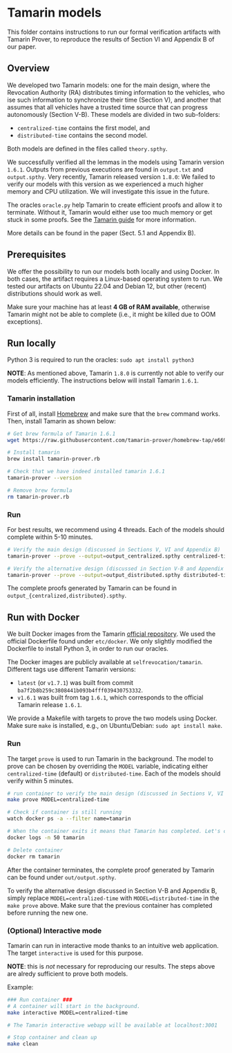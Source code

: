 # Tamarin models

This folder contains instructions to run our formal verification artifacts with
Tamarin Prover, to reproduce the results of Section VI and Appendix B of our
paper.

## Overview

We developed two Tamarin models: one for the main design, where the Revocation
Authority (RA) distributes timing information to the vehicles, who ise such
information to synchronize their time (Section V), and another that assumes that
all vehicles have a trusted time source that can progress autonomously (Section
V-B). These models are divided in two sub-folders:
- `centralized-time` contains the first model, and
- `distributed-time` contains the second model.

Both models are defined in the files called `theory.spthy`. 

We successfully verified all the lemmas in the models using Tamarin version
`1.6.1`. Outputs from previous executions are found in `output.txt` and
`output.spthy`. Very recently, Tamarin released version `1.8.0`: We failed to
verify our models with this version as we experienced a much higher memory and
CPU utilization. We will investigate this issue in the future.

The oracles `oracle.py` help Tamarin to create efficient proofs and allow it to
terminate. Without it, Tamarin would either use too much memory or get stuck in
some proofs. See the [Tamarin
guide](https://tamarin-prover.github.io/manual/master/book/011_advanced-features.html)
for more information.

More details can be found in the paper (Sect. 5.1 and Appendix B).

## Prerequisites

We offer the possibility to run our models both locally and using Docker. In
both cases, the artifact requires a Linux-based operating system to run. We
tested our artifacts on Ubuntu 22.04 and Debian 12, but other (recent)
distributions should work as well.

Make sure your machine has at least **4 GB of RAM available**, otherwise Tamarin
might not be able to complete (i.e., it might be killed due to OOM exceptions).

## Run locally

Python 3 is required to run the oracles: `sudo apt install python3`

**NOTE**: As mentioned above, Tamarin `1.8.0` is currently not able to verify
our models efficiently. The instructions below will install Tamarin `1.6.1`.

### Tamarin installation

First of all, install [Homebrew](https://brew.sh/) and make sure that the `brew`
command works. Then, install Tamarin as shown below:

```bash
# Get brew formula of Tamarin 1.6.1
wget https://raw.githubusercontent.com/tamarin-prover/homebrew-tap/e6696f0f3c1f131b633c98aa657c5792c6d07737/Formula/tamarin-prover.rb -O tamarin-prover.rb

# Install tamarin
brew install tamarin-prover.rb

# Check that we have indeed installed tamarin 1.6.1
tamarin-prover --version

# Remove brew formula
rm tamarin-prover.rb
```

### Run

For best results, we recommend using 4 threads. Each of the models should
complete within 5-10 minutes.

```bash
# Verify the main design (discussed in Sections V, VI and Appendix B)
tamarin-prover --prove --output=output_centralized.spthy centralized-time/theory.spthy +RTS -N4 -RTS

# Verify the alternative design (discussed in Section V-B and Appendix B)
tamarin-prover --prove --output=output_distributed.spthy distributed-time/theory.spthy +RTS -N4 -RTS
```

The complete proofs generated by Tamarin can be found in
`output_{centralized,distributed}.spthy`.

## Run with Docker

We built Docker images from the Tamarin [official
repository](https://github.com/tamarin-prover/tamarin-prover). We used the
official Dockerfile found under `etc/docker`. We only slightly modified the
Dockerfile to install Python 3, in order to run our oracles.

The Docker images are publicly available at `selfrevocation/tamarin`. Different
tags use different Tamarin versions:
- `latest` (or `v1.7.1`) was built from commit
  `ba7f2b8b259c3808441b093b4fff039430753332`.
- `v1.6.1` was built from tag `1.6.1`, which corresponds to the official
  Tamarin release `1.6.1`.

We provide a Makefile with targets to prove the two models using Docker. Make
sure `make` is installed, e.g., on Ubuntu/Debian: `sudo apt install make`.

### Run

The target `prove` is used to run Tamarin in the background. The model to prove
can be chosen by overriding the `MODEL` variable, indicating either
`centralized-time` (default) or `distributed-time`. Each of the models should
verify within 5 minutes.

```bash
# run container to verify the main design (discussed in Sections V, VI and Appendix B)
make prove MODEL=centralized-time

# Check if container is still running
watch docker ps -a --filter name=tamarin

# When the container exits it means that Tamarin has completed. Let's check results
docker logs -n 50 tamarin

# Delete container
docker rm tamarin
```

After the container terminates, the complete proof generated by Tamarin can be
found under `out/output.spthy`.

To verify the alternative design discussed in Section V-B and Appendix B, simply
replace `MODEL=centralized-time` with `MODEL=distributed-time` in the `make
prove` above. Make sure that the previous container has completed before running
the new one.

### (Optional) Interactive mode

Tamarin can run in interactive mode thanks to an intuitive web application. The
target `interactive` is used for this purpose.

**NOTE**: this is _not_ necessary for reproducing our results. The steps above
are alredy sufficient to prove both models.

Example:

```bash
### Run container ###
# A container will start in the background.
make interactive MODEL=centralized-time

# The Tamarin interactive webapp will be available at localhost:3001

# Stop container and clean up
make clean
```